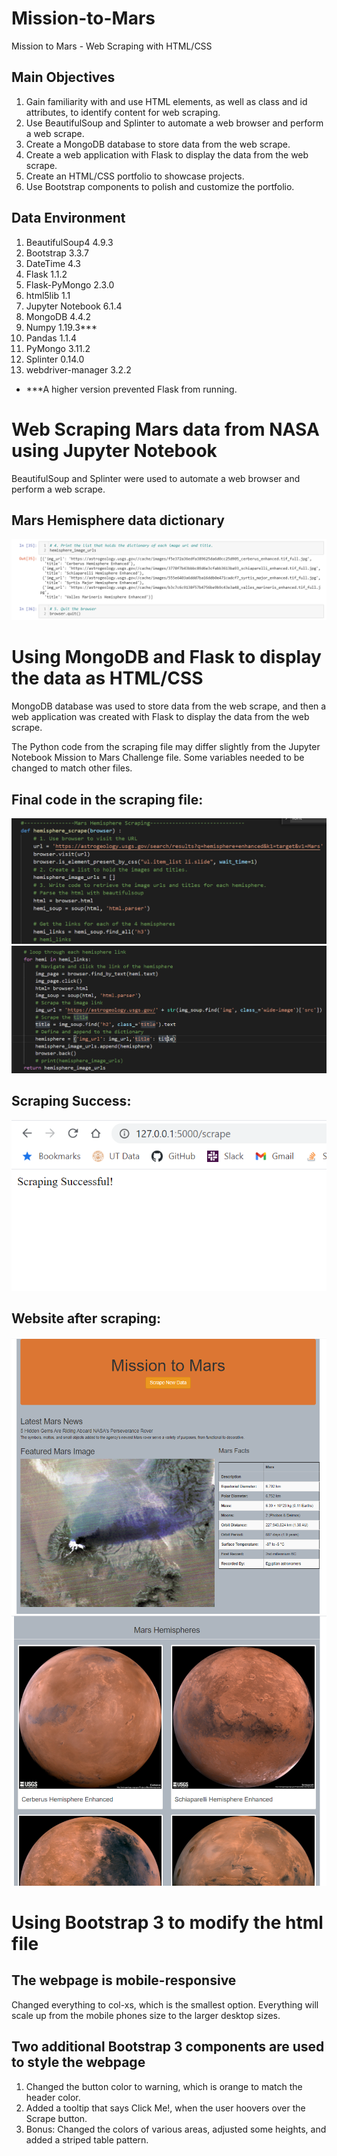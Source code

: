 # Mission-to-Mars
Mission to Mars - Web Scraping with HTML/CSS

## Main Objectives
1. Gain familiarity with and use HTML elements, as well as class and id attributes, to identify content for web scraping.
2. Use BeautifulSoup and Splinter to automate a web browser and perform a web scrape.
3. Create a MongoDB database to store data from the web scrape.
4. Create a web application with Flask to display the data from the web scrape.
5. Create an HTML/CSS portfolio to showcase projects.
6. Use Bootstrap components to polish and customize the portfolio.

## Data Environment
1.  BeautifulSoup4 4.9.3
2.  Bootstrap 3.3.7
3.  DateTime 4.3
4.  Flask 1.1.2
5.  Flask-PyMongo 2.3.0
6.  html5lib 1.1
7.  Jupyter Notebook 6.1.4
8.  MongoDB 4.4.2
9.  Numpy 1.19.3***
10. Pandas 1.1.4
11. PyMongo 3.11.2
12. Splinter 0.14.0
13. webdriver-manager 3.2.2
* ***A higher version prevented Flask from running.

# Web Scraping Mars data from NASA using Jupyter Notebook
BeautifulSoup and Splinter were used to automate a web browser and perform a web scrape.

## Mars Hemisphere data dictionary
![Pic 1](https://github.com/clondon0792/Mission_To_Mars_Analysis/blob/main/Resources/hemi_dict.PNG)

# Using MongoDB and Flask to display the data as HTML/CSS
MongoDB database was used to store data from the web scrape, and then a web application was created with Flask to display the data from the web scrape.

The Python code from the scraping file may differ slightly from the Jupyter Notebook Mission to Mars Challenge file.  Some variables needed to be changed to match other files. 

## Final code in the scraping file:
![Pic 2](https://github.com/clondon0792/Mission_To_Mars_Analysis/blob/main/Resources/code_top.PNG)
![Pic 3](https://github.com/clondon0792/Mission_To_Mars_Analysis/blob/main/Resources/code_bottom.PNG)

## Scraping Success:
![Pic 4](https://github.com/clondon0792/Mission_To_Mars_Analysis/blob/main/Resources/Successful_scrape.PNG)

## Website after scraping:
![Pic 5](https://github.com/clondon0792/Mission_To_Mars_Analysis/blob/main/Resources/website_top.PNG)
![Pic 6](https://github.com/clondon0792/Mission_To_Mars_Analysis/blob/main/Resources/website_bottom.PNG)

# Using Bootstrap 3 to modify the html file
## The webpage is mobile-responsive
Changed everything to col-xs, which is the smallest option.  Everything will scale up from the mobile phones size to the larger desktop sizes. 

## Two additional Bootstrap 3 components are used to style the webpage
1. Changed the button color to warning, which is orange to match the header color.
2. Added a tooltip that says Click Me!, when the user hoovers over the Scrape button.
3. Bonus: Changed the colors of various areas, adjusted some heights, and added a striped table pattern.
